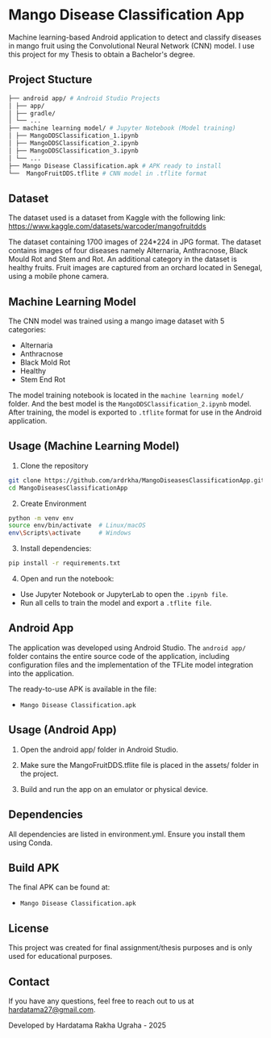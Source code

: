 
# Mango Disease Classification App

Machine learning-based Android application to detect and classify diseases in mango fruit using the Convolutional Neural Network (CNN) model. I use this project for my Thesis to obtain a Bachelor's degree.



## Project Stucture
```bash
├── android app/ # Android Studio Projects
│ ├── app/
│ ├── gradle/
│ └── ...
├── machine learning model/ # Jupyter Notebook (Model training)
│ ├── MangoDDSClassification_1.ipynb
│ ├── MangoDDSClassification_2.ipynb
│ ├── MangoDDSClassification_3.ipynb
│ └── ...
├── Mango Disease Classification.apk # APK ready to install
└──  MangoFruitDDS.tflite # CNN model in .tflite format
```
## Dataset
The dataset used is a dataset from Kaggle with the following link:
https://www.kaggle.com/datasets/warcoder/mangofruitdds

The dataset containing 1700 images of 224*224 in JPG format. The dataset contains images of four diseases namely Alternaria, Anthracnose, Black Mould Rot and Stem and Rot. An additional category in the dataset is healthy fruits. Fruit images are captured from an orchard located in Senegal, using a mobile phone camera.
## Machine Learning Model

The CNN model was trained using a mango image dataset with 5 categories:
- Alternaria
- Anthracnose
- Black Mold Rot
- Healthy
- Stem End Rot

The model training notebook is located in the `machine learning model/` folder. And the best model is the `MangoDDSClassification_2.ipynb` model. After training, the model is exported to `.tflite` format for use in the Android application.
## Usage (Machine Learning Model)

1. Clone the repository
```bash
git clone https://github.com/ardrkha/MangoDiseasesClassificationApp.git
cd MangoDiseasesClassificationApp
```
2. Create Environment
```bash
python -m venv env
source env/bin/activate  # Linux/macOS
env\Scripts\activate     # Windows
```
3. Install dependencies:
```bash
pip install -r requirements.txt
```
4. Open and run the notebook:
- Use Jupyter Notebook or JupyterLab to open the `.ipynb file`.
- Run all cells to train the model and export a `.tflite file`.
## Android App

The application was developed using Android Studio. The `android app/` folder contains the entire source code of the application, including configuration files and the implementation of the TFLite model integration into the application.

The ready-to-use APK is available in the file:
- `Mango Disease Classification.apk`
## Usage (Android App)

1. Open the android app/ folder in Android Studio.

2. Make sure the MangoFruitDDS.tflite file is placed in the assets/ folder in the project.

3. Build and run the app on an emulator or physical device.
## Dependencies

All dependencies are listed in environment.yml. Ensure you install them using Conda.
## Build APK

The final APK can be found at:
- `Mango Disease Classification.apk`
## License

This project was created for final assignment/thesis purposes and is only used for educational purposes.


## Contact

If you have any questions, feel free to reach out to us at hardatama27@gmail.com.

Developed by Hardatama Rakha Ugraha - 2025